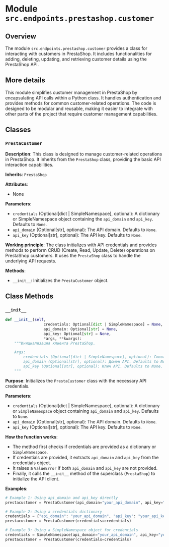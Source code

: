 # Module `src.endpoints.prestashop.customer`

## Overview

The module `src.endpoints.prestashop.customer` provides a class for interacting with customers in PrestaShop. It includes functionalities for adding, deleting, updating, and retrieving customer details using the PrestaShop API.

## More details

This module simplifies customer management in PrestaShop by encapsulating API calls within a Python class. It handles authentication and provides methods for common customer-related operations. The code is designed to be modular and reusable, making it easier to integrate with other parts of the project that require customer management capabilities.

## Classes

### `PrestaCustomer`

**Description**: This class is designed to manage customer-related operations in PrestaShop. It inherits from the `PrestaShop` class, providing the basic API interaction capabilities.

**Inherits**: `PrestaShop`

**Attributes**:
- None

**Parameters**:
- `credentials` (Optional[dict | SimpleNamespace], optional): A dictionary or SimpleNamespace object containing the `api_domain` and `api_key`. Defaults to `None`.
- `api_domain` (Optional[str], optional): The API domain. Defaults to `None`.
- `api_key` (Optional[str], optional): The API key. Defaults to `None`.

**Working principle**:
The class initializes with API credentials and provides methods to perform CRUD (Create, Read, Update, Delete) operations on PrestaShop customers. It uses the `PrestaShop` class to handle the underlying API requests.

**Methods**: 
- `__init__`: Initializes the `PrestaCustomer` object.

## Class Methods

### `__init__`

```python
def __init__(self, 
                 credentials: Optional[dict | SimpleNamespace] = None, 
                 api_domain: Optional[str] = None, 
                 api_key: Optional[str] = None, 
                 *args, **kwargs):
    """Инициализация клиента PrestaShop.

    Args:
        credentials (Optional[dict | SimpleNamespace], optional): Словарь или объект SimpleNamespace с параметрами `api_domain` и `api_key`. Defaults to None.
        api_domain (Optional[str], optional): Домен API. Defaults to None.
        api_key (Optional[str], optional): Ключ API. Defaults to None.
    """
```

**Purpose**: Initializes the `PrestaCustomer` class with the necessary API credentials.

**Parameters**:
- `credentials` (Optional[dict | SimpleNamespace], optional): A dictionary or `SimpleNamespace` object containing `api_domain` and `api_key`. Defaults to `None`.
- `api_domain` (Optional[str], optional): The API domain. Defaults to `None`.
- `api_key` (Optional[str], optional): The API key. Defaults to `None`.

**How the function works**:
- The method first checks if credentials are provided as a dictionary or `SimpleNamespace`.
- If credentials are provided, it extracts `api_domain` and `api_key` from the credentials object.
- It raises a `ValueError` if both `api_domain` and `api_key` are not provided.
- Finally, it calls the `__init__` method of the superclass (`PrestaShop`) to initialize the API client.

**Examples**:
```python
# Example 1: Using api_domain and api_key directly
prestacustomer = PrestaCustomer(api_domain="your_api_domain", api_key="your_api_key")

# Example 2: Using a credentials dictionary
credentials = {"api_domain": "your_api_domain", "api_key": "your_api_key"}
prestacustomer = PrestaCustomer(credentials=credentials)

# Example 3: Using a SimpleNamespace object for credentials
credentials = SimpleNamespace(api_domain="your_api_domain", api_key="your_api_key")
prestacustomer = PrestaCustomer(credentials=credentials)
```